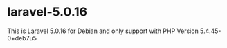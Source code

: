 # laravel-5.0.16
This is Laravel 5.0.16 for Debian and only support with PHP Version 5.4.45-0+deb7u5
